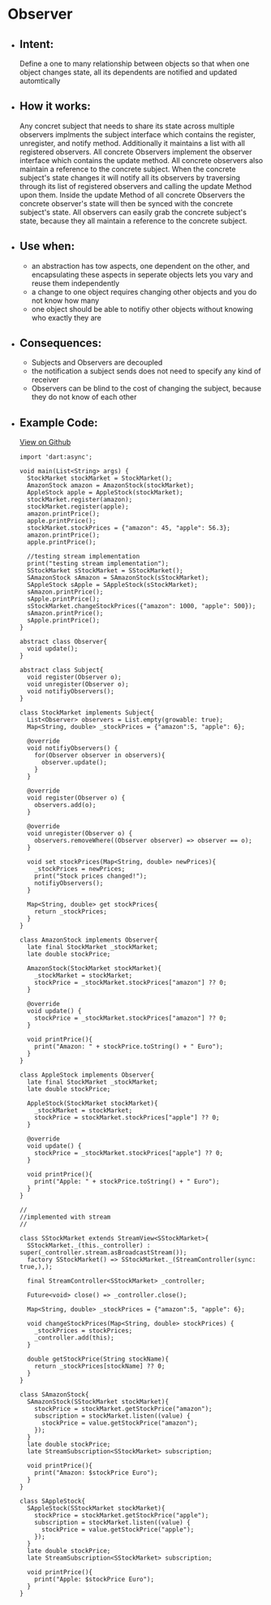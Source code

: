 # Observer

- ## Intent:
  Define a one to many relationship between objects so that when one object changes state, all its dependents are notified and updated automtically

- ## How it works:
  Any concret subject that needs to share its state across multiple observers implments the subject interface which contains the register, unregister, and notify method. Additionally it maintains a list with all registered observers. All concrete Observers implement the observer interface which contains the update method. All concrete observers also maintain a reference to the concrete subject. When the concrete subject's state changes it will notify all its observers by traversing through its list of registered observers and calling the update Method upon them. Inside the update Method of all concrete Observers the concrete observer's state will then be synced with the concrete subject's state. All observers can easily grab the concrete subject's state, because they all maintain a reference to the concrete subject.

- ## Use when:
  - an abstraction has tow aspects, one dependent on the other, and encapsulating these aspects in seperate objects lets you vary and reuse them independently
  - a change to one object requires changing other objects and you do not know how many
  - one object should be able to notifiy other objects without knowing who exactly they are

- ## Consequences:
  - Subjects and Observers are decoupled
  - the notification a subject sends does not need to specify any kind of receiver
  - Observers can be blind to the cost of changing the subject, because they do not know of each other

- ## Example Code:
  [View on Github](https://github.com/TheUltimateOptimist/Design-Patterns/blob/master/Observer/observer_example.dart)

      import 'dart:async';

      void main(List<String> args) {
        StockMarket stockMarket = StockMarket();
        AmazonStock amazon = AmazonStock(stockMarket);
        AppleStock apple = AppleStock(stockMarket);
        stockMarket.register(amazon);
        stockMarket.register(apple);
        amazon.printPrice();
        apple.printPrice();
        stockMarket.stockPrices = {"amazon": 45, "apple": 56.3};
        amazon.printPrice();
        apple.printPrice();

        //testing stream implementation
        print("testing stream implementation");
        SStockMarket sStockMarket = SStockMarket();
        SAmazonStock sAmazon = SAmazonStock(sStockMarket);
        SAppleStock sApple = SAppleStock(sStockMarket);
        sAmazon.printPrice();
        sApple.printPrice();
        sStockMarket.changeStockPrices({"amazon": 1000, "apple": 500});
        sAmazon.printPrice();
        sApple.printPrice();
      }

      abstract class Observer{
        void update();
      }

      abstract class Subject{
        void register(Observer o);
        void unregister(Observer o);
        void notifiyObservers();
      }

      class StockMarket implements Subject{
        List<Observer> observers = List.empty(growable: true);
        Map<String, double> _stockPrices = {"amazon":5, "apple": 6};

        @override
        void notifiyObservers() {
          for(Observer observer in observers){
            observer.update();
          }
        }

        @override
        void register(Observer o) {
          observers.add(o);
        }

        @override
        void unregister(Observer o) {
          observers.removeWhere((Observer observer) => observer == o);
        }

        void set stockPrices(Map<String, double> newPrices){
          _stockPrices = newPrices;
          print("Stock prices changed!");
          notifiyObservers();
        }

        Map<String, double> get stockPrices{
          return _stockPrices;
        }
      }

      class AmazonStock implements Observer{
        late final StockMarket _stockMarket;
        late double stockPrice;

        AmazonStock(StockMarket stockMarket){
          _stockMarket = stockMarket;
          stockPrice = _stockMarket.stockPrices["amazon"] ?? 0;
        }

        @override
        void update() {
          stockPrice = _stockMarket.stockPrices["amazon"] ?? 0;
        }

        void printPrice(){
          print("Amazon: " + stockPrice.toString() + " Euro");
        }
      }

      class AppleStock implements Observer{
        late final StockMarket _stockMarket;
        late double stockPrice;

        AppleStock(StockMarket stockMarket){
          _stockMarket = stockMarket;
          stockPrice = stockMarket.stockPrices["apple"] ?? 0;
        }

        @override
        void update() {
          stockPrice = _stockMarket.stockPrices["apple"] ?? 0;
        }

        void printPrice(){
          print("Apple: " + stockPrice.toString() + " Euro");
        }
      }

      //
      //implemented with stream
      //

      class SStockMarket extends StreamView<SStockMarket>{  
        SStockMarket._(this._controller) : super(_controller.stream.asBroadcastStream());
        factory SStockMarket() => SStockMarket._(StreamController(sync: true,),);

        final StreamController<SStockMarket> _controller;

        Future<void> close() => _controller.close();

        Map<String, double> _stockPrices = {"amazon":5, "apple": 6};

        void changeStockPrices(Map<String, double> stockPrices) {
          _stockPrices = stockPrices;
          _controller.add(this);
        }

        double getStockPrice(String stockName){
          return _stockPrices[stockName] ?? 0;
        }
      }

      class SAmazonStock{
        SAmazonStock(SStockMarket stockMarket){
          stockPrice = stockMarket.getStockPrice("amazon");
          subscription = stockMarket.listen((value) {
            stockPrice = value.getStockPrice("amazon");
          });
        }
        late double stockPrice;
        late StreamSubscription<SStockMarket> subscription;

        void printPrice(){
          print("Amazon: $stockPrice Euro");
        }
      }

      class SAppleStock{
        SAppleStock(SStockMarket stockMarket){
          stockPrice = stockMarket.getStockPrice("apple");
          subscription = stockMarket.listen((value) {
            stockPrice = value.getStockPrice("apple");
          });
        }
        late double stockPrice;
        late StreamSubscription<SStockMarket> subscription;

        void printPrice(){
          print("Apple: $stockPrice Euro");
        }
      }